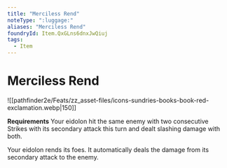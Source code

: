 ```yaml
---
title: "Merciless Rend"
noteType: ":luggage:"
aliases: "Merciless Rend"
foundryId: Item.QxGLns6dnxJwQiuj
tags:
  - Item
---
```


# Merciless Rend
![[pathfinder2e/Feats/zz_asset-files/icons-sundries-books-book-red-exclamation.webp|150]]

**Requirements** Your eidolon hit the same enemy with two consecutive Strikes with its secondary attack this turn and dealt slashing damage with both.

Your eidolon rends its foes. It automatically deals the damage from its secondary attack to the enemy.
